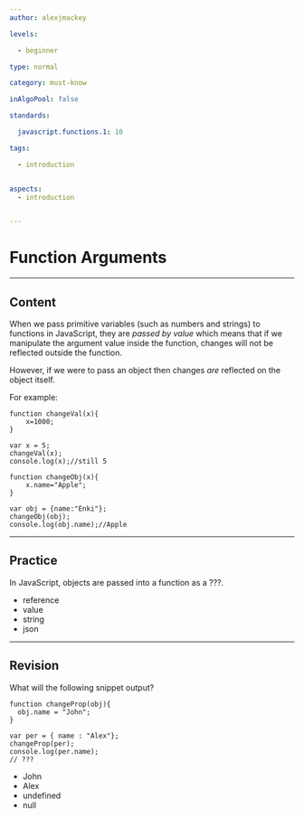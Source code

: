 ```yaml
---
author: alexjmackey

levels:

  - beginner

type: normal

category: must-know

inAlgoPool: false

standards:

  javascript.functions.1: 10

tags:

  - introduction


aspects:
  - introduction


---
```


# Function Arguments

---
## Content

When we pass primitive variables (such as numbers and strings) to functions in JavaScript, they are *passed by value* which means that if we manipulate the argument value inside the function, changes will not be reflected outside the function.

However, if we were to pass an object then changes *are* reflected on the object itself.

For example:
```
function changeVal(x){
    x=1000;
}

var x = 5;
changeVal(x);
console.log(x);//still 5

function changeObj(x){
    x.name="Apple";
}

var obj = {name:"Enki"};
changeObj(obj);
console.log(obj.name);//Apple
```

---
## Practice

In JavaScript, objects are passed into a function as a ???.


* reference
* value
* string
* json

---
## Revision

What will the following snippet output?
```
function changeProp(obj){
  obj.name = "John";
}

var per = { name : "Alex"};
changeProp(per);
console.log(per.name);
// ???
```

* John
* Alex
* undefined
* null
 
